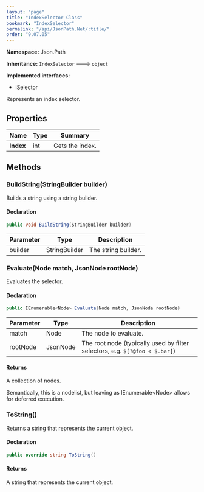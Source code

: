 ```yaml
---
layout: "page"
title: "IndexSelector Class"
bookmark: "IndexSelector"
permalink: "/api/JsonPath.Net/:title/"
order: "9.07.05"
---
```

**Namespace:** Json.Path

**Inheritance:**
`IndexSelector`
 🡒 
`object`

**Implemented interfaces:**

- ISelector

Represents an index selector.

## Properties

| Name | Type | Summary |
|---|---|---|
| **Index** | int | Gets the index. |

## Methods

### BuildString(StringBuilder builder)

Builds a string using a string builder.

#### Declaration

```c#
public void BuildString(StringBuilder builder)
```

| Parameter | Type | Description |
|---|---|---|
| builder | StringBuilder | The string builder. |


### Evaluate(Node match, JsonNode rootNode)

Evaluates the selector.

#### Declaration

```c#
public IEnumerable<Node> Evaluate(Node match, JsonNode rootNode)
```

| Parameter | Type | Description |
|---|---|---|
| match | Node | The node to evaluate. |
| rootNode | JsonNode | The root node (typically used by filter selectors, e.g. `$[?@foo < $.bar]`) |


#### Returns

A collection of nodes.
            
Semantically, this is a nodelist, but leaving as IEnumerable&lt;Node&gt; allows for deferred execution.

### ToString()

Returns a string that represents the current object.

#### Declaration

```c#
public override string ToString()
```


#### Returns

A string that represents the current object.

